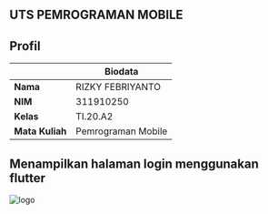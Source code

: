 ## UTS PEMROGRAMAN MOBILE

## Profil
| | Biodata | 
| --------- | --- |
| **Nama**  | RIZKY FEBRIYANTO |
| **NIM**   | 311910250 |
| **Kelas** | TI.20.A2  |
| **Mata Kuliah** | Pemrograman Mobile |

## Menampilkan halaman login menggunakan flutter

![logo](https://github.com/rizkifebrian26/utspemrograman/assets/127758996/2733f090-b5c1-467b-8003-f45fbb666dd4)
